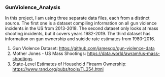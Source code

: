 ### GunViolence_Analysis

In this project, I am using three separate data files, each from a distinct source. The first one is a dataset compiling information on all gun violence incidents in the US from 2013-2018. The second dataset only looks at mass shooting incidents, but it covers years 1982-2019. The third dataset has information on gun ownership and suicide rate estimates from 1980-2016. 

1.	Gun Violence Dataset: https://github.com/jamesqo/gun-violence-data
2.	Mother Jones - US Mass Shootings: https://data.world/awram/us-mass-shootings
3. 	State-Level Estimates of Household Firearm Ownership: https://www.rand.org/pubs/tools/TL354.html
